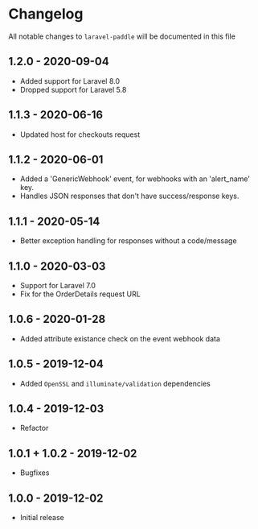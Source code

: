 # Changelog

All notable changes to `laravel-paddle` will be documented in this file

## 1.2.0 - 2020-09-04

- Added support for Laravel 8.0
- Dropped support for Laravel 5.8

## 1.1.3 - 2020-06-16

- Updated host for checkouts request

## 1.1.2 - 2020-06-01

- Added a 'GenericWebhook' event, for webhooks with an 'alert_name' key.
- Handles JSON responses that don't have success/response keys.

## 1.1.1 - 2020-05-14

- Better exception handling for responses without a code/message

## 1.1.0 - 2020-03-03

- Support for Laravel 7.0
- Fix for the OrderDetails request URL

## 1.0.6 - 2020-01-28

- Added attribute existance check on the event webhook data

## 1.0.5 - 2019-12-04

- Added `OpenSSL` and `illuminate/validation` dependencies

## 1.0.4 - 2019-12-03

- Refactor

## 1.0.1 + 1.0.2 - 2019-12-02

- Bugfixes

## 1.0.0 - 2019-12-02

- Initial release
